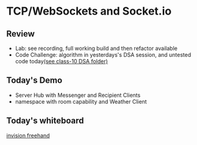 # TCP/WebSockets and Socket.io

## Review

- Lab: see recording, full working build and then refactor available
- Code Challenge: algorithm in yesterdays's DSA session, and untested code today[(see class-10 DSA folder)](../class-10/dsa/PsuedoQueue/)


## Today's Demo

- Server Hub with Messenger and Recipient Clients
- namespace with room capability and Weather Client

## Today's whiteboard

[invision freehand](https://projects.invisionapp.com/freehand/document/c8hsz4rjS)
